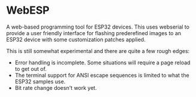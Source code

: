 # WebESP

A web-based programming tool for ESP32 devices. This uses webserial to provide
a user friendly interface for flashing prederefined images to an ESP32 device
with some customization patches applied.

This is still somewhat experimental and there are quite a few rough edges:

- Error handling is incomplete. Some situations will require a page reload to
  get out of.
- The terminal support for ANSI escape sequences is limited to what the ESP32
  samples use.
- Bit rate change doesn't work yet.
